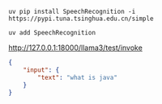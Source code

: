 ```shell
uv pip install SpeechRecognition -i https://pypi.tuna.tsinghua.edu.cn/simple

uv add SpeechRecognition 
```

http://127.0.0.1:18000/llama3/test/invoke
```json
{
    "input": {
        "text": "what is java"
    }
}
```